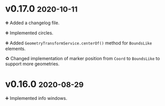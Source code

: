 # **v0.17.0** <small>2020-10-11</small>
➕ Added a changelog file.

➕ Implemented circles.

➕ Added `GeometryTransformService.centerOf()` method for `BoundsLike` elements.

♻ Changed implementation of marker position from `Coord` to `BoundsLike` to support more geometries.

# **v0.16.0** <small>2020-08-29</small>
➕ Implemented info windows.
